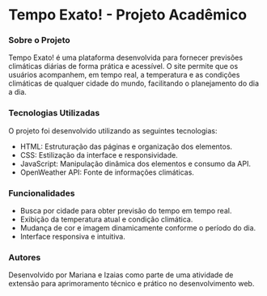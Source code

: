 # Tempo Exato! - Projeto Acadêmico
### Sobre o Projeto
Tempo Exato! é uma plataforma desenvolvida para fornecer previsões climáticas diárias de forma prática e acessível. O site permite que os usuários acompanhem, em tempo real, a temperatura e as condições climáticas de qualquer cidade do mundo, facilitando o planejamento do dia a dia.

### Tecnologias Utilizadas
O projeto foi desenvolvido utilizando as seguintes tecnologias:
- HTML: Estruturação das páginas e organização dos elementos.
- CSS: Estilização da interface e responsividade.
- JavaScript: Manipulação dinâmica dos elementos e consumo da API.
- OpenWeather API: Fonte de informações climáticas.

### Funcionalidades
- Busca por cidade para obter previsão do tempo em tempo real.
- Exibição da temperatura atual e condição climática.
- Mudança de cor e imagem dinamicamente conforme o período do dia.
- Interface responsiva e intuitiva.

### Autores
Desenvolvido por Mariana e Izaias como parte de uma atividade de extensão para aprimoramento técnico e prático no desenvolvimento web.
